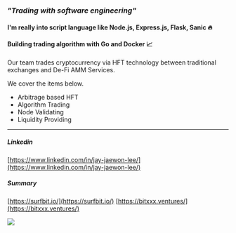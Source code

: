 ### ***"Trading with software engineering"***

#### I'm really into script language like Node.js, Express.js, Flask, Sanic 🔥
#### Building trading algorithm with Go and Docker 📈

Our team trades cryptocurrency via HFT technology between traditional exchanges and De-Fi AMM Services.

We cover the items below.
- Arbitrage based HFT
- Algorithm Trading
- Node Validating
- Liquidity Providing

-----------------------

##### Linkedin
[https://www.linkedin.com/in/jay-jaewon-lee/](https://www.linkedin.com/in/jay-jaewon-lee/)
##### Summary
[https://surfbit.io/](https://surfbit.io/)
[https://bitxxx.ventures/](https://bitxxx.ventures/)



<!--
**LeeJaeWonLJW/leejaewonljw** is a ✨ _special_ ✨ repository because its `README.md` (this file) appears on your GitHub profile.

Here are some ideas to get you started:

- 🔭 I’m currently working on ...
- 🌱 I’m currently learning ...
- 👯 I’m looking to collaborate on ...
- 🤔 I’m looking for help with ...
- 💬 Ask me about ...
- 📫 How to reach me: ...
- 😄 Pronouns: ...
- ⚡ Fun fact: ...
-->

<a href="https://github-readme-stats.vercel.app/api?username=leejaewonljw&count_private=true&show_icons=true">
  <img align="left" src="https://github-readme-stats.vercel.app/api?username=leejaewonljw&count_private=true&show_icons=true" />
</a>
</br>
